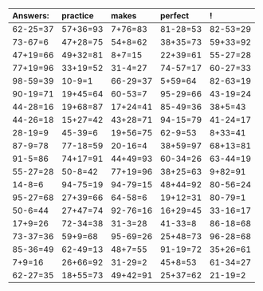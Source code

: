 | Answers: | practice | makes | perfect | ! |
| :--- | :--- | :--- | :--- | :--- |
| 62-25=37 | 57+36=93 | 7+76=83 | 81-28=53 | 82-53=29 | 
| 73-67=6 | 47+28=75 | 54+8=62 | 38+35=73 | 59+33=92 | 
| 47+19=66 | 49+32=81 | 8+7=15 | 22+39=61 | 55-27=28 | 
| 77+19=96 | 33+19=52 | 31-4=27 | 74-57=17 | 60-27=33 | 
| 98-59=39 | 10-9=1 | 66-29=37 | 5+59=64 | 82-63=19 | 
| 90-19=71 | 19+45=64 | 60-53=7 | 95-29=66 | 43-19=24 | 
| 44-28=16 | 19+68=87 | 17+24=41 | 85-49=36 | 38+5=43 | 
| 44-26=18 | 15+27=42 | 43+28=71 | 94-15=79 | 41-24=17 | 
| 28-19=9 | 45-39=6 | 19+56=75 | 62-9=53 | 8+33=41 | 
| 87-9=78 | 77-18=59 | 20-16=4 | 38+59=97 | 68+13=81 | 
| 91-5=86 | 74+17=91 | 44+49=93 | 60-34=26 | 63-44=19 | 
| 55-27=28 | 50-8=42 | 77+19=96 | 38+25=63 | 9+82=91 | 
| 14-8=6 | 94-75=19 | 94-79=15 | 48+44=92 | 80-56=24 | 
| 95-27=68 | 27+39=66 | 64-58=6 | 19+12=31 | 80-79=1 | 
| 50-6=44 | 27+47=74 | 92-76=16 | 16+29=45 | 33-16=17 | 
| 17+9=26 | 72-34=38 | 31-3=28 | 41-33=8 | 86-18=68 | 
| 73-37=36 | 59+9=68 | 95-69=26 | 25+48=73 | 96-28=68 | 
| 85-36=49 | 62-49=13 | 48+7=55 | 91-19=72 | 35+26=61 | 
| 7+9=16 | 26+66=92 | 31-29=2 | 45+8=53 | 61-34=27 | 
| 62-27=35 | 18+55=73 | 49+42=91 | 25+37=62 | 21-19=2 | 
